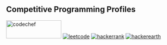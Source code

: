## Competitive Programming Profiles  
<a href="https://www.codechef.com/users/akshay_kalyan"><img src="https://cdn.codechef.com/sites/default/files/uploads/pictures/bf6c5b25f4618ff05822a5f6dce01a3f.png" width="150" height="50" alt="codechef"></a>
<a href="https://leetcode.com/u/akshay_kalyan21/"><img src="https://upload.wikimedia.org/wikipedia/commons/1/19/LeetCode_logo_black.png" alt="leetcode"></a>
<a href="https://www.hackerrank.com/profile/akshay_kalyan21 "> <img src="https://upload.wikimedia.org/wikipedia/commons/6/65/HackerRank_logo.png" alt="hackerrank"></a>
<a href="https://www.hackerearth.com/@akshay_kalyan21/"> <img src="https://upload.wikimedia.org/wikipedia/commons/e/e8/HackerEarth_logo.png" alt="hackerearth"></a>
<a href="https://www.geeksforgeeks.org/user/akshaykalyan421/"> <img src="https://upload.wikimedia.org/wikipedia/commons/4/43/GeeksforGeeks.svg" alt=""></a>


